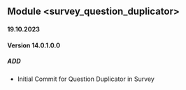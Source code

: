 ## Module <survey_question_duplicator>

#### 19.10.2023
#### Version 14.0.1.0.0
##### ADD

- Initial Commit for Question Duplicator in Survey
